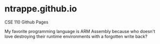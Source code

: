 # ntrappe.github.io
CSE 110 Github Pages

My favorite programming language is ARM Assembly because who doesn't 
love destroying their runtime environments with a forgotten write back?
